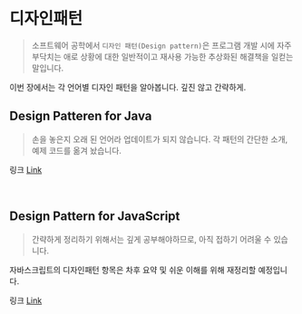 # 디자인패턴
> 소프트웨어 공학에서 `디자인 패턴(Design pattern)`은 프로그램 개발 시에 자주 부닥치는 애로 상황에 대한 일반적이고 재사용 가능한 추상화된 해결책을 일컫는 말입니다.

이번 장에서는 각 언어별 디자인 패턴을 알아봅니다. 깊진 않고 간략하게.

## Design Patteren for Java
> 손을 놓은지 오래 된 언어라 업데이트가 되지 않습니다. 각 패턴의 간단한 소개, 예제 코드를 옮겨 놨습니다.

링크 [Link](https://github.com/InSeong-So/IT-Note/tree/master/chapter06-%EB%94%94%EC%9E%90%EC%9D%B8%ED%8C%A8%ED%84%B4/java#java%EC%9D%98-%EB%94%94%EC%9E%90%EC%9D%B8-%ED%8C%A8%ED%84%B4)

<br>

## Design Pattern for JavaScript
> 간략하게 정리하기 위해서는 깊게 공부해야하므로, 아직 접하기 어려울 수 있습니다.

자바스크립트의 디자인패턴 항목은 차후 요약 및 쉬운 이해를 위해 재정리할 예정입니다.

링크 [Link](https://github.com/InSeong-So/IT-Note/tree/master/chapter06-%EB%94%94%EC%9E%90%EC%9D%B8%ED%8C%A8%ED%84%B4/javascript#javascript%EC%9D%98-%EB%94%94%EC%9E%90%EC%9D%B8-%ED%8C%A8%ED%84%B4)